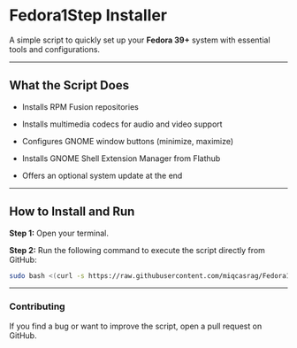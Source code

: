 # **Fedora1Step Installer**

A simple script to quickly set up your **Fedora 39+** system with essential tools and configurations.

---

## **What the Script Does**

- Installs RPM Fusion repositories

- Installs multimedia codecs for audio and video support

- Configures GNOME window buttons (minimize, maximize)

- Installs GNOME Shell Extension Manager from Flathub

- Offers an optional system update at the end

---

## **How to Install and Run**

**Step 1:** Open your terminal.

**Step 2:** Run the following command to execute the script directly from GitHub:

```bash
sudo bash <(curl -s https://raw.githubusercontent.com/miqcasrag/Fedora1Step/main/Fedora1Step.sh)
```

---

### **Contributing**

If you find a bug or want to improve the script, open a pull request on GitHub.
